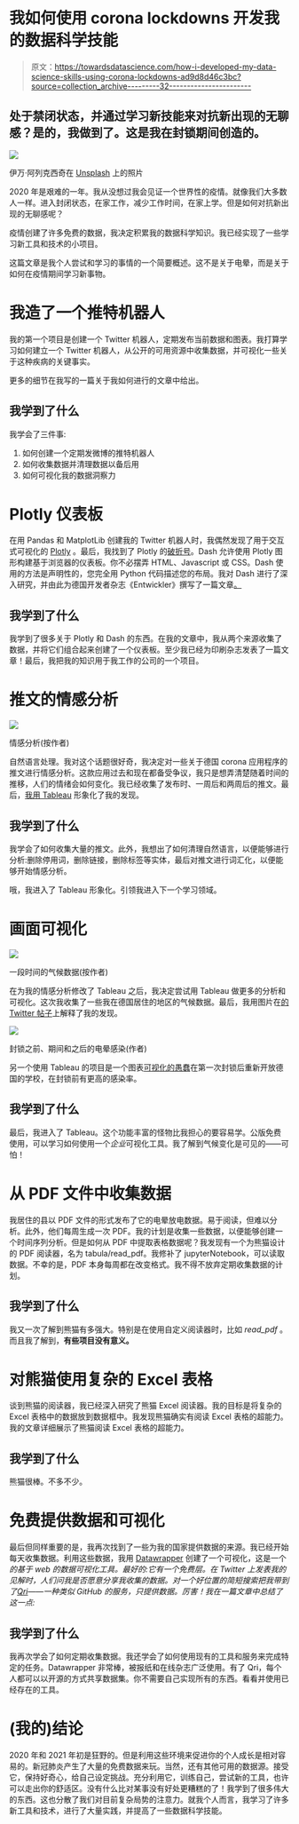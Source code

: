 # 我如何使用 corona lockdowns 开发我的数据科学技能

> 原文：<https://towardsdatascience.com/how-i-developed-my-data-science-skills-using-corona-lockdowns-ad9d8d46c3bc?source=collection_archive---------32----------------------->

## 处于禁闭状态，并通过学习新技能来对抗新出现的无聊感？是的，我做到了。这是我在封锁期间创造的。

![](img/7d2dcb59c60b4bbefa661af3d60ab257.png)

伊万·阿列克西奇在 [Unsplash](https://unsplash.com?utm_source=medium&utm_medium=referral) 上的照片

2020 年是艰难的一年。我从没想过我会见证一个世界性的疫情。就像我们大多数人一样。进入封闭状态，在家工作，减少工作时间，在家上学。但是如何对抗新出现的无聊感呢？

疫情创建了许多免费的数据，我决定积累我的数据科学知识。我已经实现了一些学习新工具和技术的小项目。

这篇文章是我个人尝试和学习的事情的一个简要概述。这不是关于电晕，而是关于如何在疫情期间学习新事物。

# 我造了一个推特机器人

我的第一个项目是创建一个 Twitter 机器人，定期发布当前数据和图表。我打算学习如何建立一个 Twitter 机器人，从公开的可用资源中收集数据，并可视化一些关于这种疾病的关键事实。

更多的细节在我写的一篇关于我如何进行的文章中给出。

</how-i-built-a-corona-stats-twitter-bot-4f0dc90cf96e>  

## 我学到了什么

我学会了三件事:

1.  如何创建一个定期发微博的推特机器人
2.  如何收集数据并清理数据以备后用
3.  如何可视化我的数据洞察力

# Plotly 仪表板

在用 Pandas 和 MatplotLib 创建我的 Twitter 机器人时，我偶然发现了用于交互式可视化的 [Plotly](https://plotly.com/) 。最后，我找到了 Plotly 的[破折号](https://dash.plotly.com/)。Dash 允许使用 Plotly 图形构建基于浏览器的仪表板。你不必摆弄 HTML、Javascript 或 CSS。Dash 使用的方法是声明性的，您完全用 Python 代码描述您的布局。我对 Dash 进行了深入研究，并由此为德国开发者杂志《Entwickler》撰写了一篇文章[。](https://kiosk.entwickler.de/entwickler-magazin/entwickler-magazin-4-2020/wir-visualisieren-die-corona-pandemie/)

## 我学到了什么

我学到了很多关于 Plotly 和 Dash 的东西。在我的文章中，我从两个来源收集了数据，并将它们组合起来创建了一个仪表板。至少我已经为印刷杂志发表了一篇文章！最后，我把我的知识用于我工作的公司的一个项目。

# 推文的情感分析

![](img/8159ea1af79626eefe42222a06e9d210.png)

情感分析(按作者)

自然语言处理。我对这个话题很好奇，我决定对一些关于德国 corona 应用程序的推文进行情感分析。这款应用过去和现在都备受争议，我只是想弄清楚随着时间的推移，人们的情绪会如何变化。我已经收集了发布时、一周后和两周后的推文。最后，[我用 Tableau](https://public.tableau.com/profile/carsten.sandtner#!/vizhome/TweetSentiments/Sentimentanalysis) 形象化了我的发现。

## 我学到了什么

我学会了如何收集大量的推文。此外，我想出了如何清理自然语言，以便能够进行分析:删除停用词，删除链接，删除标签等实体，最后对推文进行词汇化，以便能够开始情感分析。

哦，我进入了 Tableau 形象化。引领我进入下一个学习领域。

# 画面可视化

![](img/ff075275d12744e5705ad4919f6b9428.png)

一段时间的气候数据(按作者)

在为我的情感分析修改了 Tableau 之后，我决定尝试用 Tableau 做更多的分析和可视化。这次我收集了一些我在德国居住的地区的气候数据。最后，我用图片在[的 Twitter 帖子](https://twitter.com/casarock/status/1292835412168380416)上解释了我的发现。

![](img/a201d61edfd7e7a622b2a9d91139ef05.png)

封锁之前、期间和之后的电晕感染(作者)

另一个使用 Tableau 的项目是一个图表[可视化的愚蠢](https://public.tableau.com/profile/carsten.sandtner#!/vizhome/CoronaundSchulen/CoronaundSchulen)在第一次封锁后重新开放德国的学校，在封锁前有更高的感染率。

## 我学到了什么

最后，我进入了 Tableau。这个功能丰富的怪物比我担心的要容易学。公版免费使用，可以学习如何使用一个*企业*可视化工具。我了解到气候变化是可见的——可怕！

# 从 PDF 文件中收集数据

我居住的县以 PDF 文件的形式发布了它的电晕放电数据。易于阅读，但难以分析。此外，他们每周生成一次 PDF。我的计划是收集一些数据，以便能够创建一个时间序列分析。但是如何从 PDF 中提取表格数据呢？我发现有一个为熊猫设计的 PDF 阅读器，名为 tabula/read_pdf。我修补了 jupyterNotebook，可以读取数据。不幸的是，PDF 本身每周都在改变格式。我不得不放弃定期收集数据的计划。

## 我学到了什么

我又一次了解到熊猫有多强大。特别是在使用自定义阅读器时，比如 *read_pdf* 。而且我了解到，**有些项目没有意义。**

# 对熊猫使用复杂的 Excel 表格

谈到熊猫的阅读器，我已经深入研究了熊猫 Excel 阅读器。我的目标是将复杂的 Excel 表格中的数据放到数据框中。我发现熊猫确实有阅读 Excel 表格的超能力。我的文章详细展示了熊猫阅读 Excel 表格的超能力。

</pandas-has-superpowers-in-reading-excel-files-44344bfdaac>  

## 我学到了什么

熊猫很棒。不多不少。

# 免费提供数据和可视化

最后但同样重要的是，我再次找到了一些为我的国家提供数据的来源。我已经开始每天收集数据。利用这些数据，我用 [Datawrapper](https://datawrapeer.de) 创建了一个可视化，这是一个*的基于 web 的数据可视化工具。最好的:它有一个免费层。在 Twitter 上发表我的见解时，人们问我是否愿意分享我收集的数据。对一个好位置的简短搜索把我带到了[Qri](https://qri.io)——一种类似 GitHub 的服务，只提供数据。厉害！我在一篇文章中总结了这一点:*

</providing-and-plotting-data-with-free-services-is-easy-c3176f4323f7>  

## 我学到了什么

我再次学会了如何定期收集数据。我还学会了如何使用现有的工具和服务来完成特定的任务。Datawrapper 非常棒，被报纸和在线杂志广泛使用。有了 Qri，每个人都可以以开源的方式共享数据集。你不需要自己实现所有的东西。看看并使用已经存在的工具。

# (我的)结论

2020 年和 2021 年初是狂野的。但是利用这些环境来促进你的个人成长是相对容易的。新冠肺炎产生了大量的免费数据来玩。当然，还有其他可用的数据源。接受它，保持好奇心，给自己设定挑战。充分利用它，训练自己，尝试新的工具，也许可以走出你的舒适区。没有什么比对某事没有好处更糟糕的了！我学到了很多伟大的东西。这也分散了我们对目前复杂局势的注意力。就我个人而言，我学习了许多新工具和技术，进行了大量实践，并提高了一些数据科学技能。